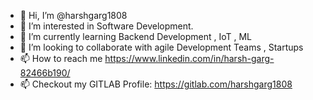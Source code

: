 - 👋 Hi, I’m @harshgarg1808
- 👀 I’m interested in Software Development. 
- 🌱 I’m currently learning Backend Development , IoT , ML
- 💞️ I’m looking to collaborate with agile Development Teams , Startups 
- 📫 How to reach me https://www.linkedin.com/in/harsh-garg-82466b190/
- 📫 Checkout my GITLAB Profile: https://gitlab.com/harshgarg1808

<!---
harshgarg1808/harshgarg1808 is a ✨ special ✨ repository because its `README.md` (this file) appears on your GitHub profile.
You can click the Preview link to take a look at your changes.
--->
